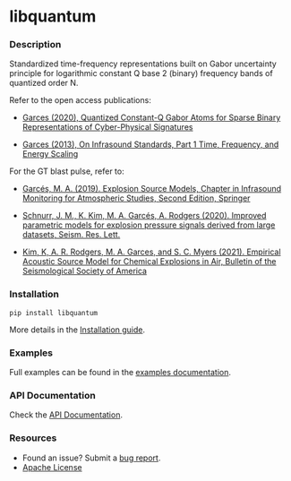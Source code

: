 # libquantum

### Description
Standardized time-frequency representations 
built on Gabor uncertainty principle for 
logarithmic constant Q base 2 (binary) frequency bands 
of quantized order N.

Refer to the open access publications:

- [Garces (2020), Quantized Constant-Q Gabor Atoms for 
Sparse Binary Representations of Cyber-Physical Signatures](https://www.mdpi.com/1099-4300/22/9/936)

- [Garces (2013), On Infrasound Standards, Part 1 Time, Frequency, and Energy Scaling](https://m.scirp.org/papers/abstract/33802)


For the GT blast pulse, refer to:

- [Garcés, M. A. (2019). Explosion Source Models,
Chapter in Infrasound Monitoring for Atmospheric Studies,
Second Edition, Springer](https://www.springer.com/gp/book/9783319751382)

- [Schnurr, J. M., K. Kim, M. A. Garcés, A. Rodgers (2020). 
Improved parametric models for explosion pressure signals 
derived from large datasets, 
Seism. Res. Lett.](https://pubs.geoscienceworld.org/ssa/srl/article-abstract/91/3/1752/582897/Improved-Parametric-Models-for-Explosion-Pressure?redirectedFrom=fulltext)

- [Kim, K, A. R. Rodgers, M. A. Garces, and S. C. Myers (2021).
Empirical Acoustic Source Model for Chemical Explosions in Air,
Bulletin of the Seismological Society of America](https://pubs.geoscienceworld.org/ssa/bssa/article-abstract/doi/10.1785/0120210030/600721/Empirical-Acoustic-Source-Model-for-Chemical?redirectedFrom=fulltext)

### Installation

```shell script
pip install libquantum
```
More details in the [Installation guide](https://github.com/RedVoxInc/libquantum/blob/master/docs/libquantum/intallation.md).

### Examples
Full examples can be found in the [examples documentation](https://github.com/RedVoxInc/libquantum/blob/master/docs/libquantum/examples.md#examples-using-libquantum).

### API Documentation
Check the [API Documentation](https://redvoxinc.github.io/libquantum).

### Resources

- Found an issue? Submit a [bug report](https://github.com/RedVoxInc/libquantum/issues).
- [Apache License](https://github.com/RedVoxInc/libquantum/blob/master/LICENSE)
